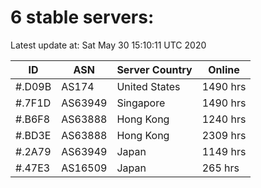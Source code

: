 # 6 stable servers:

Latest update at: Sat May 30 15:10:11 UTC 2020

| ID | ASN | Server Country | Online |
| -- | --- | -------------- | ------ |
| #.D09B | AS174 | United States | 1490 hrs |
| #.7F1D | AS63949 | Singapore | 1490 hrs |
| #.B6F8 | AS63888 | Hong Kong | 1240 hrs |
| #.BD3E | AS63888 | Hong Kong | 2309 hrs |
| #.2A79 | AS63949 | Japan | 1149 hrs |
| #.47E3 | AS16509 | Japan | 265 hrs |

